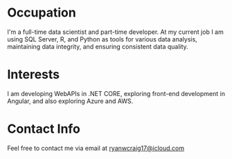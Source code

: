# Occupation
I'm a full-time data scientist and part-time developer. 
At my current job I am using SQL Server, R, and Python as tools for various data analysis, maintaining data integrity, and ensuring consistent data quality.

# Interests
I am developing WebAPIs in .NET CORE, exploring front-end development in Angular, and also exploring Azure and AWS.

# Contact Info
Feel free to contact me via email at ryanwcraig17@icloud.com
